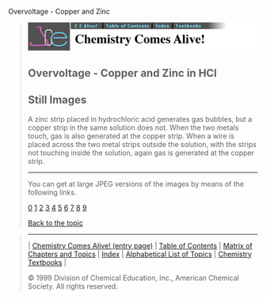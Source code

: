 





 Overvoltage - Copper and Zinc
 



> ![Chemistry Comes Alive!](ccahead.gif)
> 
> 
> 
> 
> 
> 
> 
> 
> 
> ## Overvoltage - Copper and Zinc in HCl
> 
> 
> 
> 
> ## Still Images
> 
> 
> 
> 
> 
> 
> 
> 
> 
>  A zinc strip placed in hydrochloric acid generates gas bubbles,
but a copper strip in the same solution does not. When the two metals
touch, gas is also generated at the copper strip. When a wire is
placed across the two metal strips outside the solution, with the
strips not touching inside the solution, again gas is generated at
the copper strip.
>  
> 
> 
> 
> 
> 
> 
> ---
> 
> 
>  You can get at large JPEG versions of the images by means of the following links.
>    
> 
> 
> [0](../../STILLS/VOLTAGE/VOLTAGE7/64JPG48/0.JPG) 
> [1](../../STILLS/VOLTAGE/VOLTAGE7/64JPG48/1.JPG) 
> [2](../../STILLS/VOLTAGE/VOLTAGE7/64JPG48/2.JPG) 
> [3](../../STILLS/VOLTAGE/VOLTAGE7/64JPG48/3.JPG) 
> [4](../../STILLS/VOLTAGE/VOLTAGE7/64JPG48/4.JPG) 
> [5](../../STILLS/VOLTAGE/VOLTAGE7/64JPG48/5.JPG) 
> [6](../../STILLS/VOLTAGE/VOLTAGE7/64JPG48/6.JPG) 
> [7](../../STILLS/VOLTAGE/VOLTAGE7/64JPG48/7.JPG) 
> [8](../../STILLS/VOLTAGE/VOLTAGE7/64JPG48/8.JPG) 
> [9](../../STILLS/VOLTAGE/VOLTAGE7/64JPG48/9.JPG) 
> 
> 
> 
> 
> [Back to the topic](../../MAIN/VOLTAGE/PAGE1.HTM)



> ---
> 
> 
>  |
>  [Chemistry Comes Alive! (entry page)](../../INDEX.HTM) 
>  |
>  [Table of Contents](../../CONTENTS.HTM) 
>  |
>  [Matrix of Chapters and Topics](../../MATRIX.HTM) 
>  |
>  [Index](../../WORDS.HTM) 
>  |
>  [Alphabetical List of Topics](../../ALPHATOP.HTM) 
>  |
>  [Chemistry Textbooks](../../BOOKS.HTM) 
>  |
>  
>  © 1999 Division of Chemical Education, Inc.,
American Chemical Society. All rights reserved.





